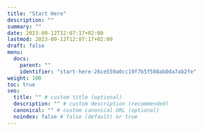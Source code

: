 ```yaml
---
title: "Start Here"
description: ""
summary: ""
date: 2023-09-12T12:07:17+02:00
lastmod: 2023-09-12T12:07:17+02:00
draft: false
menu:
  docs:
    parent: ""
    identifier: "start-here-26ce559a0cc19f7b5f508ab0da7ab2fe"
weight: 100
toc: true
seo:
  title: "" # custom title (optional)
  description: "" # custom description (recommended)
  canonical: "" # custom canonical URL (optional)
  noindex: false # false (default) or true
---
```

